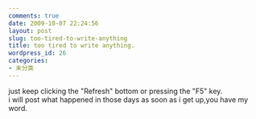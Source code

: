 ```yaml
---
comments: true
date: 2009-10-07 22:24:56
layout: post
slug: too-tired-to-write-anything
title: too tired to write anything.
wordpress_id: 26
categories:
- 未分类
---
```


just keep clicking the "Refresh" bottom or pressing the "F5" key.  
i will post what happened in those days as soon as i get up,you have my word.  

